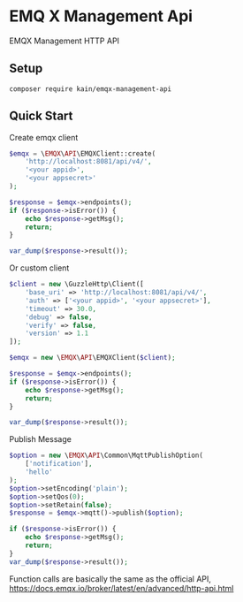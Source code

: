 # EMQ X Management Api

EMQX Management HTTP API

## Setup

```shell
composer require kain/emqx-management-api
```

## Quick Start

Create emqx client

```php
$emqx = \EMQX\API\EMQXClient::create(
    'http://localhost:8081/api/v4/',
    '<your appid>',
    '<your appsecret>'
);

$response = $emqx->endpoints();
if ($response->isError()) {
    echo $response->getMsg();
    return;
}

var_dump($response->result());
```

Or custom client

```php
$client = new \GuzzleHttp\Client([
    'base_uri' => 'http://localhost:8081/api/v4/',
    'auth' => ['<your appid>', '<your appsecret>'],
    'timeout' => 30.0,
    'debug' => false,
    'verify' => false,
    'version' => 1.1
]);

$emqx = new \EMQX\API\EMQXClient($client);

$response = $emqx->endpoints();
if ($response->isError()) {
    echo $response->getMsg();
    return;
}

var_dump($response->result());
```

Publish Message

```php
$option = new \EMQX\API\Common\MqttPublishOption(
    ['notification'],
    'hello'
);
$option->setEncoding('plain');
$option->setQos(0);
$option->setRetain(false);
$response = $emqx->mqtt()->publish($option);

if ($response->isError()) {
    echo $response->getMsg();
    return;
}
var_dump($response->result());
```

Function calls are basically the same as the official API, https://docs.emqx.io/broker/latest/en/advanced/http-api.html